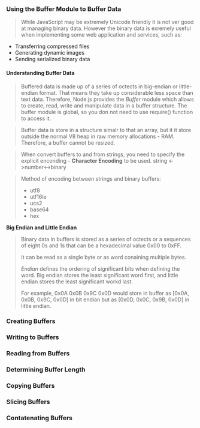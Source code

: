 ### Using the Buffer Module to Buffer Data

> While JavaScript may be extremely Unicode friendly it 
> is not ver good at managing binary data. However the
> binary data is exremely useful when implementing some
> web application and services, such as:
  - Transferring compressed files
  - Generating dynamic images
  - Sending serialized binary data
  
#### Understanding Buffer Data
> Buffered data is made up of a series of octects in big-endian or little-endian format.
> That means they take up considerable less space than text data.
> Therefore, Node.js provides the *Buffer* module which allows to create, read, write and
> manipulate data in a buffer structure. 
> The buffer module is global, so you don not need to use require() function to access it.

> Buffer data is store in a structure simalr to that an array, but it it store outside the
> normal V8 heap in raw memory allocations - RAM. Therefore, a buffer cannot be resized.

> When convert buffers to and from strings, you need to specify the explicit enconding - 
> **Character Encoding** to be used. string <->number<->binary

> Method of encoding between strings and binary buffers:
>	- utf8
>	- utf16le
>	- ucs2
>	- base64
>	- hex

**Big Endian and Little Endian**
> Binary data in buffers is stored as a series of octects or a sequences of eight 0s
> and 1s that can be a hexadecimal value 0x00 to 0xFF.
>
> It can be read as a single byte or as word conaining multiple bytes.
>
> *Endian* defines the ordering of significant bits when defining the word.
> Big endian stores the least significant word first, and little endian stores
> the least significant workd last.
>
> For example, 0x0A 0x0B 0x9C 0x0D would store in buffer as [0x0A, 0x0B, 0x9C, 0x0D]
> in bit endian but as [0x0D, 0x0C, 0x9B, 0x0D] in little endian.

### Creating Buffers
### Writing to Buffers
### Reading from Buffers
### Determining Buffer Length
### Copying Buffers
### Slicing Buffers
### Contatenating Buffers


